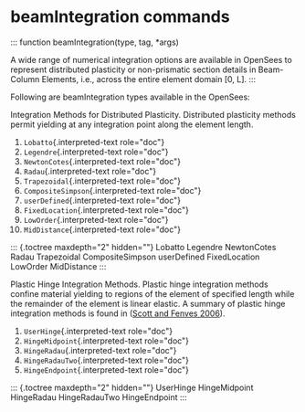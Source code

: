 # beamIntegration commands

::: function
beamIntegration(type, tag, \*args)

A wide range of numerical integration options are available in OpenSees
to represent distributed plasticity or non-prismatic section details in
Beam-Column Elements, i.e., across the entire element domain \[0, L\].
:::

Following are beamIntegration types available in the OpenSees:

Integration Methods for Distributed Plasticity. Distributed plasticity
methods permit yielding at any integration point along the element
length.

1.  `Lobatto`{.interpreted-text role="doc"}
2.  `Legendre`{.interpreted-text role="doc"}
3.  `NewtonCotes`{.interpreted-text role="doc"}
4.  `Radau`{.interpreted-text role="doc"}
5.  `Trapezoidal`{.interpreted-text role="doc"}
6.  `CompositeSimpson`{.interpreted-text role="doc"}
7.  `userDefined`{.interpreted-text role="doc"}
8.  `FixedLocation`{.interpreted-text role="doc"}
9.  `LowOrder`{.interpreted-text role="doc"}
10. `MidDistance`{.interpreted-text role="doc"}

::: {.toctree maxdepth="2" hidden=""}
Lobatto Legendre NewtonCotes Radau Trapezoidal CompositeSimpson
userDefined FixedLocation LowOrder MidDistance
:::

Plastic Hinge Integration Methods. Plastic hinge integration methods
confine material yielding to regions of the element of specified length
while the remainder of the element is linear elastic. A summary of
plastic hinge integration methods is found in ([Scott and Fenves
2006]()).

1.  `UserHinge`{.interpreted-text role="doc"}
2.  `HingeMidpoint`{.interpreted-text role="doc"}
3.  `HingeRadau`{.interpreted-text role="doc"}
4.  `HingeRadauTwo`{.interpreted-text role="doc"}
5.  `HingeEndpoint`{.interpreted-text role="doc"}

::: {.toctree maxdepth="2" hidden=""}
UserHinge HingeMidpoint HingeRadau HingeRadauTwo HingeEndpoint
:::
